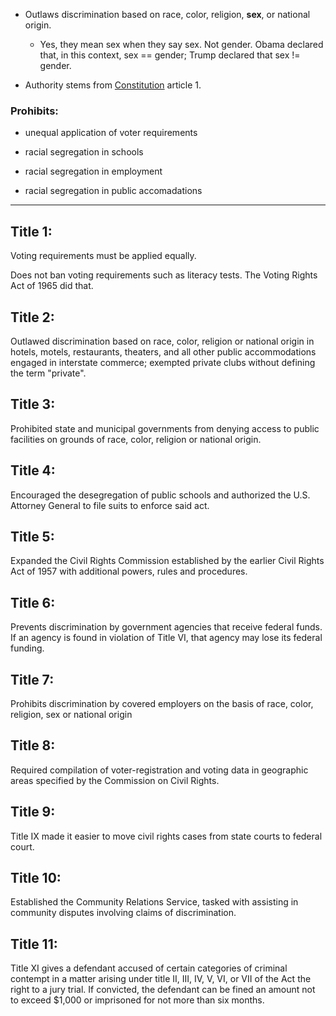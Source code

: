 + Outlaws discrimination based on race, color, religion, **sex**, or national origin.

	* Yes, they mean sex when they say sex. Not gender. Obama declared that, in this context, sex == gender; Trump declared that sex != gender.

+ Authority stems from [Constitution](Constitution) article 1.

### Prohibits:

+ unequal application of voter requirements

+ racial segregation in schools

+ racial segregation in employment

+ racial segregation in public accomadations

---

## Title 1: 

Voting requirements must be applied equally.

Does not ban voting requirements such as literacy tests. The Voting Rights Act of 1965 did that.

## Title 2:

Outlawed discrimination based on race,
 color,
 religion
 or national origin in
  hotels,
  motels,
  restaurants,
  theaters,
  and all other public accommodations engaged in interstate commerce; 
 exempted private clubs without defining the term "private".

## Title 3:

Prohibited state and municipal governments from denying access to public facilities on grounds of race, color, religion or national origin.

## Title 4:

Encouraged the desegregation of public schools and authorized the U.S. Attorney General to file suits to enforce said act.

## Title 5:

Expanded the Civil Rights Commission established by the earlier Civil Rights Act of 1957 with additional powers, rules and procedures.

## Title 6:

Prevents discrimination by government agencies that receive federal funds. 
If an agency is found in violation of Title VI, that agency may lose its federal funding.

## Title 7:

Prohibits discrimination by covered employers on the basis of race, color, religion, sex or national origin

## Title 8:

Required compilation of voter-registration and voting data in geographic areas specified by the Commission on Civil Rights.

## Title 9:

Title IX made it easier to move civil rights cases from state courts to federal court.

## Title 10:

Established the Community Relations Service, tasked with assisting in community disputes involving claims of discrimination.

## Title 11:

Title XI gives a defendant accused of certain categories of criminal contempt in a matter arising under title II, III, IV, V, VI, or VII of the Act the right to a jury trial.
If convicted, the defendant can be fined an amount not to exceed $1,000 or imprisoned for not more than six months.
